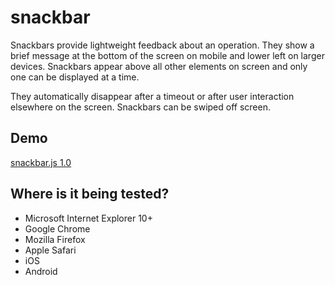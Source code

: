 # snackbar
Snackbars provide lightweight feedback about an operation. They show a brief message at the bottom of the screen on mobile and lower left on larger devices. Snackbars appear above all other elements on screen and only one can be displayed at a time.

They automatically disappear after a timeout or after user interaction elsewhere on the screen. Snackbars can be swiped off screen.


## Demo
 <a href="https://codeartisan-ui.github.io/snackbar/" target="_blank">snackbar.js 1.0</a>


## Where is it being tested?

* Microsoft Internet Explorer 10+
* Google Chrome
* Mozilla Firefox
* Apple Safari
* iOS
* Android